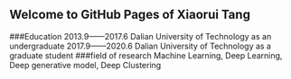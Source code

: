 ## Welcome to GitHub Pages of Xiaorui Tang
###Education
2013.9——2017.6  Dalian University of Technology as an undergraduate
2017.9——2020.6  Dalian University of Technology as a graduate student
###field of research
Machine Learning, Deep Learning, Deep generative model, Deep Clustering 
